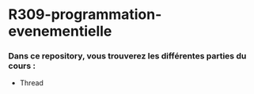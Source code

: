 # R309-programmation-evenementielle
 
### Dans ce repository, vous trouverez les différentes parties du cours : 
- Thread 